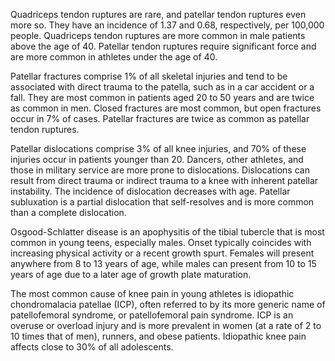 Quadriceps tendon ruptures are rare, and patellar tendon ruptures even more so. They have an incidence of 1.37 and 0.68, respectively, per 100,000 people. Quadriceps tendon ruptures are more common in male patients above the age of 40. Patellar tendon ruptures require significant force and are more common in athletes under the age of 40.

Patellar fractures comprise 1% of all skeletal injuries and tend to be associated with direct trauma to the patella, such as in a car accident or a fall. They are most common in patients aged 20 to 50 years and are twice as common in men. Closed fractures are most common, but open fractures occur in 7% of cases. Patellar fractures are twice as common as patellar tendon ruptures.

Patellar dislocations comprise 3% of all knee injuries, and 70% of these injuries occur in patients younger than 20. Dancers, other athletes, and those in military service are more prone to dislocations. Dislocations can result from direct trauma or indirect trauma to a knee with inherent patellar instability. The incidence of dislocation decreases with age. Patellar subluxation is a partial dislocation that self-resolves and is more common than a complete dislocation.

Osgood-Schlatter disease is an apophysitis of the tibial tubercle that is most common in young teens, especially males. Onset typically coincides with increasing physical activity or a recent growth spurt. Females will present anywhere from 8 to 13 years of age, while males can present from 10 to 15 years of age due to a later age of growth plate maturation.

The most common cause of knee pain in young athletes is idiopathic chondromalacia patellae (ICP), often referred to by its more generic name of patellofemoral syndrome, or patellofemoral pain syndrome. ICP is an overuse or overload injury and is more prevalent in women (at a rate of 2 to 10 times that of men), runners, and obese patients. Idiopathic knee pain affects close to 30% of all adolescents.